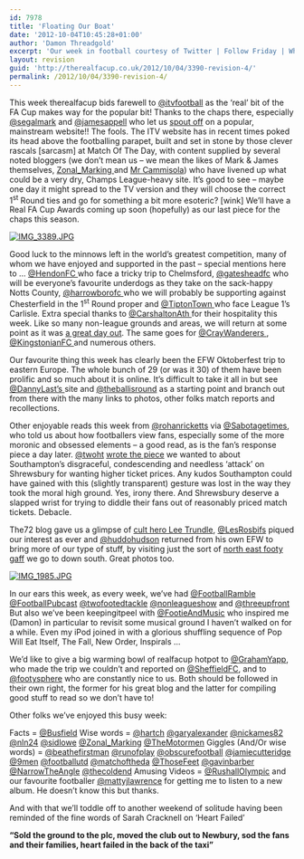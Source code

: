 ```yaml
---
id: 7978
title: 'Floating Our Boat'
date: '2012-10-04T10:45:28+01:00'
author: 'Damon Threadgold'
excerpt: 'Our week in football courtesy of Twitter | Follow Friday | What we enjoyed this week | keepingitpeel | What''s up next? | Who made us chuckle | Thanks to a few (actually more than a few) | Do have a mooch round the site'
layout: revision
guid: 'http://therealfacup.co.uk/2012/10/04/3390-revision-4/'
permalink: /2012/10/04/3390-revision-4/
---
```


This week therealfacup bids farewell to [@itvfootball](http://twitter.com/itvfootball) as the ‘real’ bit of the FA Cup makes way for the popular bit! Thanks to the chaps there, especially [@segalmark](http://twitter.com/segalmark) and [@jamesappell](http://twitter.com/jamesappell) who let us [spout off](http://www.itv.com/sport/football/facup/) on a popular, mainstream website!! The fools. The ITV website has in recent times poked its head above the footballing parapet, built and set in stone by those clever rascals \[sarcasm\] at Match Of The Day, with content supplied by several noted bloggers (we don’t mean us – we mean the likes of Mark &amp; James themselves, [Zonal\_Marking ](http://twitter.com/zonal_marking)and [Mr Cammisola](http://twitter.com/rcammisola)) who have livened up what could be a very dry, Champs League-heavy site. It’s good to see – maybe one day it might spread to the TV version and they will choose the correct 1<sup>st</sup> Round ties and go for something a bit more esoteric? \[wink\] We’ll have a Real FA Cup Awards coming up soon (hopefully) as our last piece for the chaps this season.

[![IMG_3389.JPG](http://lh6.ggpht.com/_3L4_Y2OBz2M/TIgaRvBbcSI/AAAAAAAAChw/YeopqMjerY8/IMG_3389.JPG?imgmax=200)](http://lh6.ggpht.com/_3L4_Y2OBz2M/TIgaRvBbcSI/AAAAAAAAChw/YeopqMjerY8/IMG_3389.JPG?imgmax=640)

Good luck to the minnows left in the world’s greatest competition, many of whom we have enjoyed and supported in the past – special mentions here to … [@HendonFC ](http://twitter.com/hendonfc)who face a tricky trip to Chelmsford, [@gatesheadfc](http://twitter.com/gatesheadfc) who will be everyone’s favourite underdogs as they take on the sack-happy Notts County, [@harrowborofc ](http://twitter.com/harrowborofc)who we will probably be supporting against Chesterfield in the 1<sup>st</sup> Round proper and [@TiptonTown ](http://twitter.com/tiptontownfc)who face League 1’s Carlisle. Extra special thanks to [@CarshaltonAth ](http://twitter.com/carshaltonath)for their hospitality this week. Like so many non-league grounds and areas, we will return at some point as it was [a great day out](http://therealfacup.co.uk/2010/10/24/hope/). The same goes for [@CrayWanderers ](http://twitter.com/craywanderers), [@KingstonianFC ](http://twitter.com/kingstonianfc) and numerous others.

Our favourite thing this week has clearly been the EFW Oktoberfest trip to eastern Europe. The whole bunch of 29 (or was it 30) of them have been prolific and so much about it is online. It’s difficult to take it all in but see [@DannyLast’s ](http://twitter.com/dannylast)site and [@theballisround](http://twitter.com/theballisround) as a starting point and branch out from there with the many links to photos, other folks match reports and recollections.

Other enjoyable reads this week from [@rohanricketts](http://twitter.com/rohanricketts) via [@Sabotagetimes](http://twitter.com/sabotagetimes), who told us about how footballers view fans, especially some of the more moronic and obsessed elements – a good read, as is the fan’s response piece a day later. [@twoht](http://twitter.com/twoht) [wrote the piece](http://www.twohundredpercent.net/?p=9636) we wanted to about Southampton’s disgraceful, condescending and needless ‘attack’ on Shrewsbury for wanting higher ticket prices. Any kudos Southampton could have gained with this (slightly transparent) gesture was lost in the way they took the moral high ground. Yes, irony there. And Shrewsbury deserve a slapped wrist for trying to diddle their fans out of reasonably priced match tickets. Debacle.

The72 blog gave us a glimpse of [cult hero Lee Trundle](http://theseventytwo.com/?p=471), [@LesRosbifs](http://twitter.com/lesrosbifs) piqued our interest as ever and [@huddohudson](http://twitter.com/huddohudson) returned from his own EFW to bring more of our type of stuff, by visiting just the sort of [north east footy gaff](http://ganninaway.blogspot.com/) we go to down south. Great photos too.

[![IMG_1985.JPG](http://lh3.ggpht.com/_3L4_Y2OBz2M/S6lQiWfAPKI/AAAAAAAACBU/m7niK2drIfU/IMG_1985.JPG?imgmax=200)](http://lh3.ggpht.com/_3L4_Y2OBz2M/S6lQiWfAPKI/AAAAAAAACBU/m7niK2drIfU/IMG_1985.JPG?imgmax=640)

In our ears this week, as every week, we’ve had [@FootballRamble](http://twitter.com/footballramble) [@FootballPubcast](http://twitter.com/footballpubcast) [@twofootedtackle](http://twitter.com/twofootedtackle) [@nonleagueshow](http://twitter.com/nonleagueshow) and [@threeupfront](http://twitter.com/threeupfront) But also we’ve been keepingitpeel with [@FootieAndMusic](http://twitter.com/footieandmusic) who inspired me (Damon) in particular to revisit some musical ground I haven’t walked on for a while. Even my iPod joined in with a glorious shuffling sequence of Pop Will Eat Itself, The Fall, New Order, Inspirals …

We’d like to give a big warming bowl of realfacup hotpot to [@GrahamYapp](http://twitter.com/grahamyapp), who made the trip we couldn’t and reported on [@SheffieldFC](http://twitter.com/sheffieldfc), and to [@footysphere](http://twitter.com/footysphere) who are constantly nice to us. Both should be followed in their own right, the former for his great blog and the latter for compiling good stuff to read so we don’t have to!

Other folks we’ve enjoyed this busy week:

Facts = [@Busfield](http://twitter.com/busfield) Wise words = [@hartch](http://twitter.com/hartch) [@garyalexander](http://twitter.com/garyalexander) [@nickames82](http://twitter.com/nickames82) [@nln24](http://twitter.com/nln24) [@sidlowe](http://twitter.com/sidlowe) [@Zonal\_Marking](http://twitter.com/zonal_marking) [@TheMotormen](http://twitter.com/themotormen) Giggles (And/Or wise words) = [@beathefirstman](http://twitter.com/beatthefirstman) [@runofplay](http://twitter.com/runofplay) [@obscurefootball](http://twitter.com/obscurefootball) [@jamiecutteridge](http://twitter.com/jamiecutteridge) [@9men](http://twitter.com/9men) [@footballutd](http://twitter.com/footballutd) [@matchoftheda](http://twitter.com/matchoftheda) [@ThoseFeet](http://twitter.com/thosefeet) [@gavinbarber](http://twitter.com/gavinbarber) [@NarrowTheAngle](http://twitter.com/narrowtheangle) [@thecoldend](http://twitter.com/thecoldend) Amusing Videos = [@RushallOlympic](http://twitter.com/rushallolympic) and our favourite footballer [@mattyjlawrence](http://twitter.com/mattyjlawrence) for getting me to listen to a new album. He doesn’t know this but thanks.

And with that we’ll toddle off to another weekend of solitude having been reminded of the fine words of Sarah Cracknell on ‘Heart Failed’

**“Sold the ground to the plc, moved the club out to Newbury, sod the fans and their families, heart failed in the back of the taxi”**